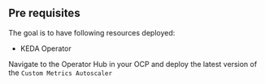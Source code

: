 ## Pre requisites

The goal is to have following resources deployed:

- KEDA Operator

Navigate to the Operator Hub in your OCP and deploy the latest version of the `Custom Metrics Autoscaler`





